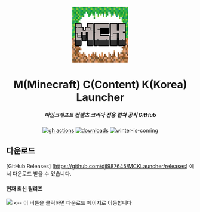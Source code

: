 <p align="center"><img src="./app/assets/images/icon.png" width="150px" height="150px" alt="aventium softworks"></p>

<h1 align="center">M(Minecraft) C(Content) K(Korea) Launcher</h1>

<em><h5 align="center">마인크래프트 컨텐츠 코리아 전용 런쳐 공식 GitHub</h5></em>

[<p align="center"><img src="https://img.shields.io/github/actions/workflow/status/dscalzi/HeliosLauncher/build.yml?branch=master&style=for-the-badge" alt="gh actions">](https://github.com/dscalzi/HeliosLauncher/actions) [<img src="https://img.shields.io/github/downloads/dscalzi/HeliosLauncher/total.svg?style=for-the-badge" alt="downloads">](https://github.com/dscalzi/HeliosLauncher/releases) <img src="https://forthebadge.com/images/badges/winter-is-coming.svg"  height="28px" alt="winter-is-coming"></p>

## 다운로드

[GitHub Releases] (https://github.com/djl987645/MCKLauncher/releases) 에서 다운로드 받을 수 있습니다.

#### 현재 최신 릴리즈

[![](https://img.shields.io/github/release/djl987645/MCKLauncher.svg?style=flat-square)](https://github.com/injeolmi12/MCKLauncher/releases/latest) <-- 이 버튼을 클릭하면 다운로드 페이지로 이동합니다
